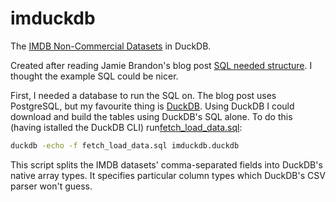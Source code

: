 # imduckdb

The [IMDB Non-Commercial Datasets](https://developer.imdb.com/non-commercial-datasets/)
in DuckDB.

Created after reading Jamie Brandon's blog post
[SQL needed structure](https://www.scattered-thoughts.net/writing/sql-needed-structure/).
I thought the example SQL could be nicer.

First, I needed a database to run the SQL on. The blog post uses PostgreSQL,
but my favourite thing is [DuckDB](https://duckdb.org). Using DuckDB I could
download and build the tables using DuckDB's SQL alone. To do this
(having istalled the DuckDB CLI)
run[fetch_load_data.sql](fetch_load_data.sql):

```sh
duckdb -echo -f fetch_load_data.sql imduckdb.duckdb
```

This script splits the IMDB datasets' comma-separated fields into DuckDB's
native array types. It specifies particular column types which DuckDB's CSV
parser won't guess.
